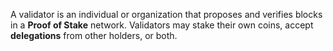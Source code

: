 A validator is an individual or organization that proposes and verifies blocks in a **Proof of Stake** network. Validators may stake their own coins, accept **delegations** from other holders, or both.
